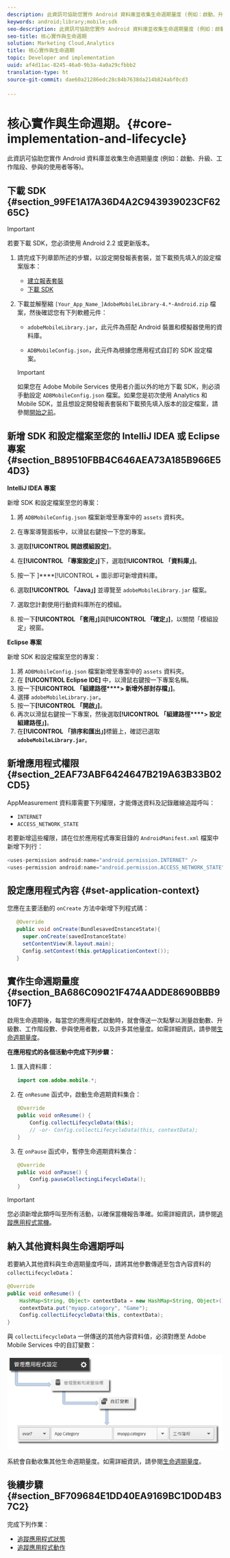 ```yaml
---
description: 此資訊可協助您實作 Android 資料庫並收集生命週期量度 (例如：啟動、升級、工作階段、參與的使用者等等)。
keywords: android;library;mobile;sdk
seo-description: 此資訊可協助您實作 Android 資料庫並收集生命週期量度 (例如：啟動、升級、工作階段、參與的使用者等等)。
seo-title: 核心實作與生命週期
solution: Marketing Cloud,Analytics
title: 核心實作與生命週期
topic: Developer and implementation
uuid: af4d11ac-8245-46a0-9b3a-4a0a29cfbbb2
translation-type: ht
source-git-commit: dae60a21286edc28c84b7638da214b824abf0cd3

---
```



# 核心實作與生命週期。{#core-implementation-and-lifecycle}

此資訊可協助您實作 Android 資料庫並收集生命週期量度 (例如：啟動、升級、工作階段、參與的使用者等等)。

## 下載 SDK {#section_99FE1A17A36D4A2C943939023CF6265C}

>[!IMPORTANT]
>
>若要下載 SDK，您必須使用 Android 2.2 或更新版本。

1. 請完成下列章節所述的步驟，以設定開發報表套裝，並下載預先填入的設定檔案版本：

   * [建立報表套裝](/help/android/getting-started/requirements.md)
   * [下載 SDK](/help/android/getting-started/requirements.md)

1. 下載並解壓縮 `[Your_App_Name_]AdobeMobileLibrary-4.*-Android.zip` 檔案，然後確認您有下列軟體元件：

   * `adobeMobileLibrary.jar`，此元件為搭配 Android 裝置和模擬器使用的資料庫。

   * `ADBMobileConfig.json`，此元件為根據您應用程式自訂的 SDK 設定檔案。
   >[!IMPORTANT]
   >
   >如果您在 Adobe Mobile Services 使用者介面以外的地方下載 SDK，則必須手動設定 `ADBMobileConfig.json` 檔案。如果您是初次使用 Analytics 和 Mobile SDK，並且想設定開發報表套裝和下載預先填入版本的設定檔案，請參閱[開始之前](/help/android/getting-started/requirements.md)。

## 新增 SDK 和設定檔案至您的 IntelliJ IDEA 或 Eclipse 專案 {#section_B89510FBB4C646AEA73A185B966E54D3}

**IntelliJ IDEA 專案**

新增 SDK 和設定檔案至您的專案：

1. 將 `ADBMobileConfig.json` 檔案新增至專案中的 `assets` 資料夾。

1. 在專案導覽面板中，以滑鼠右鍵按一下您的專案。
1. 選取&#x200B;**[!UICONTROL 開啟模組設定]**。
1. 在&#x200B;**[!UICONTROL 「專案設定」]**&#x200B;下，選取&#x200B;**[!UICONTROL 「資料庫」]**。
1. 按一下 ]****[!UICONTROL + 圖示即可新增資料庫。
1. 選取&#x200B;**[!UICONTROL 「Java」]** 並導覽至 `adobeMobileLibrary.jar` 檔案。
1. 選取您計劃使用行動資料庫所在的模組。
1. 按一下&#x200B;**[!UICONTROL 「套用」]**&#x200B;與&#x200B;**[!UICONTROL 「確定」]**，以關閉「模組設定」視窗。

**Eclipse 專案**

新增 SDK 和設定檔案至您的專案：

1. 將 `ADBMobileConfig.json` 檔案新增至專案中的 `assets` 資料夾。
1. 在 **[!UICONTROL Eclipse IDE]** 中，以滑鼠右鍵按一下專案名稱。
1. 按一下&#x200B;**[!UICONTROL 「組建路徑****> 新增外部封存檔」]**。
1. 選擇 `adobeMobileLibrary.jar`。
1. 按一下&#x200B;**[!UICONTROL 「開啟」]**。
1. 再次以滑鼠右鍵按一下專案，然後選取&#x200B;**[!UICONTROL 「組建路徑****> 設定組建路徑」]**。
1. 在&#x200B;**[!UICONTROL 「排序和匯出」]**&#x200B;標籤上，確認已選取 **`adobeMobileLibrary.jar`**。

## 新增應用程式權限 {#section_2EAF73ABF6424647B219A63B33B02CD5}

AppMeasurement 資料庫需要下列權限，才能傳送資料及記錄離線追蹤呼叫：

* `INTERNET`
* `ACCESS_NETWORK_STATE`

若要新增這些權限，請在位於應用程式專案目錄的 `AndroidManifest.xml` 檔案中新增下列行：

```java
<uses-permission android:name="android.permission.INTERNET" /> 
<uses-permission android:name="android.permission.ACCESS_NETWORK_STATE" />
```

## 設定應用程式內容 {#set-application-context}

您應在主要活動的 `onCreate` 方法中新增下列程式碼：

```java
   @Override
   public void onCreate(BundlesavedInstanceState){
     super.onCreate(savedInstanceState)
     setContentView(R.layout.main);
     Config.setContext(this.getApplicationContext());
   }
```

## 實作生命週期量度 {#section_BA686C09021F474AADDE8690BBB910F7}

啟用生命週期後，每當您的應用程式啟動時，就會傳送一次點擊以測量啟動數、升級數、工作階段數、參與使用者數，以及許多其他量度。如需詳細資訊，請參閱[生命週期量度](/help/android/metrics.md)。

**在應用程式的各個活動中完成下列步驟：**

1. 匯入資料庫：

   ```java
   import com.adobe.mobile.*;
   ```

1. 在 `onResume` 函式中，啟動生命週期資料集合：

   ```java
   @Override 
   public void onResume() { 
       Config.collectLifecycleData(this); 
       // -or- Config.collectLifecycleData(this, contextData); 
   }
   ```

1. 在 `onPause` 函式中，暫停生命週期資料集合：

   ```java
   @Override 
   public void onPause() { 
       Config.pauseCollectingLifecycleData(); 
   }
   ```

>[!IMPORTANT]
>
>您必須新增此類呼叫至所有活動，以確保當機報告準確。如需詳細資訊，請參閱[追蹤應用程式當機](/help/android/analytics-main/crashes.md)。

## 納入其他資料與生命週期呼叫

若要納入其他資料與生命週期量度呼叫，請將其他參數傳遞至包含內容資料的 `collectLifecycleData`：

```java
@Override 
public void onResume() {
    HashMap<String, Object> contextData = new HashMap<String, Object>(); 
    contextData.put("myapp.category", "Game"); 
    Config.collectLifecycleData(this, contextData); 
}
```

與 `collectLifecycleData` 一併傳送的其他內容資料值，必須對應至 Adobe Mobile Services 中的自訂變數：

![](assets/map-variable-lifecycle.png)

系統會自動收集其他生命週期量度。如需詳細資訊，請參閱[生命週期量度](/help/android/metrics.md)。

## 後續步驟 {#section_BF709684E1DD40EA9169BC1D0D4B37C2}

完成下列作業：

* [追蹤應用程式狀態](/help/android/analytics-main/states.md)
* [追蹤應用程式動作](/help/android/analytics-main/actions.md)

